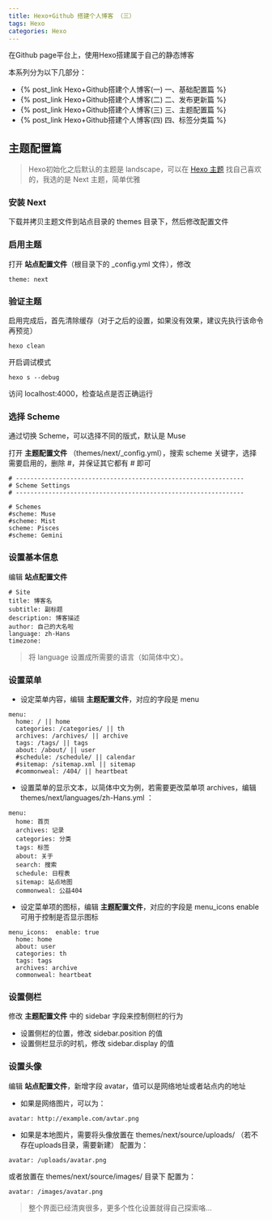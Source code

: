 ```yaml
---
title: Hexo+Github 搭建个人博客 （三）
tags: Hexo
categories: Hexo
---
```

在Github page平台上，使用Hexo搭建属于自己的静态博客

本系列分为以下几部分：
* {% post_link Hexo+Github搭建个人博客(一) 一、基础配置篇 %}
* {% post_link Hexo+Github搭建个人博客(二) 二、发布更新篇 %}
* {% post_link Hexo+Github搭建个人博客(三) 三、主题配置篇 %}
* {% post_link Hexo+Github搭建个人博客(四) 四、标签分类篇 %}


## 主题配置篇

> Hexo初始化之后默认的主题是 landscape，可以在 [Hexo 主题](https://hexo.io/themes/) 找自己喜欢的，我选的是  Next 主题，简单优雅

### 安装 Next
下载并拷贝主题文件到站点目录的 themes 目录下，然后修改配置文件

### 启用主题

打开 __站点配置文件__（根目录下的 _config.yml 文件），修改

```
theme: next
```

### 验证主题
启用完成后，首先清除缓存（对于之后的设置，如果没有效果，建议先执行该命令再预览）

```
hexo clean
```

开启调试模式

```
hexo s --debug
```

访问 localhost:4000，检查站点是否正确运行

### 选择 Scheme

通过切换 Scheme，可以选择不同的版式，默认是 Muse

打开 __主题配置文件__ （themes/next/_config.yml），搜索 scheme 关键字，选择需要启用的，删除 #，并保证其它都有 # 即可

```
# ---------------------------------------------------------------
# Scheme Settings
# ---------------------------------------------------------------

# Schemes
#scheme: Muse
#scheme: Mist
scheme: Pisces
#scheme: Gemini
```

### 设置基本信息
编辑 __站点配置文件__ 

```
# Site
title: 博客名
subtitle: 副标题
description: 博客描述
author: 自己的大名啦
language: zh-Hans
timezone: 
```
> 将 language 设置成所需要的语言（如简体中文）。

### 设置菜单
* 设定菜单内容，编辑 __主题配置文件__，对应的字段是 menu
```
menu:
  home: / || home
  categories: /categories/ || th
  archives: /archives/ || archive
  tags: /tags/ || tags
  about: /about/ || user
  #schedule: /schedule/ || calendar
  #sitemap: /sitemap.xml || sitemap
  #commonweal: /404/ || heartbeat
```
  
* 设置菜单的显示文本，以简体中文为例，若需要更改菜单项 archives，编辑 
themes/next/languages/zh-Hans.yml ：
```
menu:
  home: 首页
  archives: 记录
  categories: 分类
  tags: 标签
  about: 关于
  search: 搜索
  schedule: 日程表
  sitemap: 站点地图
  commonweal: 公益404
```

* 设定菜单项的图标，编辑 __主题配置文件__，对应的字段是 menu_icons
enable 可用于控制是否显示图标
```
menu_icons:  enable: true
  home: home
  about: user
  categories: th
  tags: tags
  archives: archive
  commonweal: heartbeat
```

### 设置侧栏
修改 __主题配置文件__ 中的 sidebar 字段来控制侧栏的行为
* 设置侧栏的位置，修改 sidebar.position 的值
* 设置侧栏显示的时机，修改 sidebar.display 的值

### 设置头像
编辑 __站点配置文件__，新增字段 avatar，值可以是网络地址或者站点内的地址
* 如果是网络图片，可以为：
```
avatar: http://example.com/avtar.png
```

* 如果是本地图片，需要将头像放置在 themes/next/source/uploads/ （若不存在uploads目录，需要新建） 
配置为：
```
avatar: /uploads/avatar.png
```
  或者放置在 themes/next/source/images/ 目录下 
  配置为：
```
avatar: /images/avatar.png
```

> 整个界面已经清爽很多，更多个性化设置就得自己探索咯...


